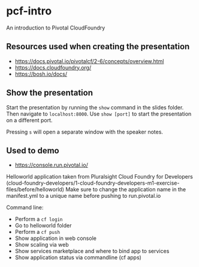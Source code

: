 # pcf-intro

An introduction to Pivotal CloudFoundry

## Resources used when creating the presentation
* https://docs.pivotal.io/pivotalcf/2-6/concepts/overview.html
* https://docs.cloudfoundry.org/
* https://bosh.io/docs/ 

## Show the presentation
Start the presentation by running the `show` command in the slides folder.
Then navigate to `localhost:8000`. Use `show [port]` to start the presentation
on a different port.

Pressing `s` will open a separate window with the speaker notes.

## Used to demo
* https://console.run.pivotal.io/

Helloworld application taken from Pluralsight Cloud Foundry for Developers
(cloud-foundry-developers/1-cloud-foundry-developers-m1-exercise-files/before/helloworld)
Make sure to change the application name in the manifest.yml to a unique name before
pushing to run.pivotal.io

Command line:
* Perform a `cf login`
* Go to helloworld folder
* Perform a `cf push`
* Show application in web console
* Show scaling via web
* Show services marketplace and where to bind app to services
* Show application status via commandline (cf apps)